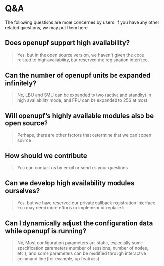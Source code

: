 # Q&A

The following questions are more concerned by users. If you have any other related questions, we may put them here

## Does openupf support high availability?
> Yes, but in the open source version, we haven't given the code related to high availability, but reserved the registration interface.

## Can the number of openupf units be expanded infinitely?
> No, LBU and SMU can be expanded to two (active and standby) in high availability mode, and FPU can be expanded to 256 at most

## Will openupf's highly available modules also be open source?
> Perhaps, there are other factors that determine that we can't open source

## How should we contribute
> You can contact us by email or send us your questions

## Can we develop high availability modules ourselves?
> Yes, but we have reserved our private callback registration interface. You may need more efforts to implement or replace it

## Can I dynamically adjust the configuration data while openupf is running?
> No, Most configuration parameters are static, especially some specification parameters (number of sessions, number of nodes, etc.),
> and some parameters can be modified through interactive command line (for example, up featrues)

